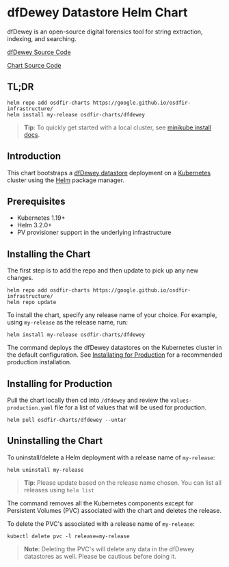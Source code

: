 <!--- app-name: dfDewey -->
# dfDewey Datastore Helm Chart

dfDewey is an open-source digital forensics tool for string extraction, indexing, and searching.

[dfDewey Source Code](https://github.com/google/dfdewey)

[Chart Source Code](https://github.com/google/osdfir-infrastructure)

## TL;DR

```console
helm repo add osdfir-charts https://google.github.io/osdfir-infrastructure/
helm install my-release osdfir-charts/dfdewey
```

> **Tip**: To quickly get started with a local cluster, see [minikube install docs](https://minikube.sigs.k8s.io/docs/start/).

## Introduction

This chart bootstraps a [dfDewey datastore](https://github.com/google/dfdewey) deployment on a [Kubernetes](https://kubernetes.io) cluster using the [Helm](https://helm.sh) package manager.

## Prerequisites

* Kubernetes 1.19+
* Helm 3.2.0+
* PV provisioner support in the underlying infrastructure

## Installing the Chart

The first step is to add the repo and then update to pick up any new changes.

```console
helm repo add osdfir-charts https://google.github.io/osdfir-infrastructure/
helm repo update
```

To install the chart, specify any release name of your choice. For example, using `my-release` as the release name, run:

```console
helm install my-release osdfir-charts/dfdewey
```

The command deploys the dfDewey datastores on the Kubernetes cluster in the default configuration. See [Installating for Production](#installing-for-production)
for a recommended production installation.

## Installing for Production

Pull the chart locally then cd into `/dfdewey` and review the `values-production.yaml` file for a list of values that will be used for production.

```console
helm pull osdfir-charts/dfdewey --untar
```

## Uninstalling the Chart

To uninstall/delete a Helm deployment with a release name of `my-release`:

```console
helm uninstall my-release
```

> **Tip**: Please update based on the release name chosen. You can list all releases using `helm list`

The command removes all the Kubernetes components except for Persistent Volumes (PVC) associated with the chart and deletes the release.

To delete the PVC's associated with a release name of `my-release`:

```console
kubectl delete pvc -l release=my-release
```

> **Note**: Deleting the PVC's will delete any data in the dfDewey datastores as well. Please be cautious before doing it.

